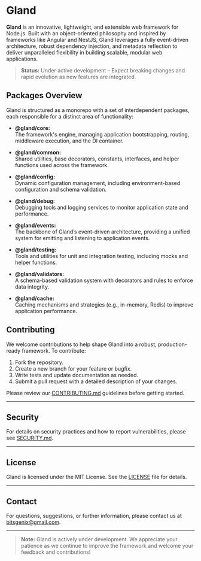 # Gland

**Gland** is an innovative, lightweight, and extensible web framework for Node.js. Built with an object-oriented philosophy and inspired by frameworks like Angular and NestJS, Gland leverages a fully event-driven architecture, robust dependency injection, and metadata reflection to deliver unparalleled flexibility in building scalable, modular web applications.

> **Status:** Under active development – Expect breaking changes and rapid evolution as new features are integrated.

## Packages Overview

Gland is structured as a monorepo with a set of interdependent packages, each responsible for a distinct area of functionality:

- **@gland/core:**  
  The framework's engine, managing application bootstrapping, routing, middleware execution, and the DI container.

- **@gland/common:**  
  Shared utilities, base decorators, constants, interfaces, and helper functions used across the framework.

- **@gland/config:**  
  Dynamic configuration management, including environment-based configuration and schema validation.

- **@gland/debug:**  
  Debugging tools and logging services to monitor application state and performance.

- **@gland/events:**  
  The backbone of Gland’s event-driven architecture, providing a unified system for emitting and listening to application events.

- **@gland/testing:**  
  Tools and utilities for unit and integration testing, including mocks and helper functions.

- **@gland/validators:**  
  A schema-based validation system with decorators and rules to enforce data integrity.

- **@gland/cache:**  
  Caching mechanisms and strategies (e.g., in-memory, Redis) to improve application performance.

## Contributing

We welcome contributions to help shape Gland into a robust, production-ready framework. To contribute:

1. Fork the repository.
2. Create a new branch for your feature or bugfix.
3. Write tests and update documentation as needed.
4. Submit a pull request with a detailed description of your changes.

Please review our [CONTRIBUTING.md](docs/CONTRIBUTING.md) guidelines before getting started.

---

## Security

For details on security practices and how to report vulnerabilities, please see [SECURITY.md](docs/SECURITY.md).

---

## License

Gland is licensed under the MIT License. See the [LICENSE](LICENSE) file for details.

---

## Contact

For questions, suggestions, or further information, please contact us at [bitsgenix@gmail.com](mailto:bitsgenix@gmail.com).

---

> **Note:** Gland is actively under development. We appreciate your patience as we continue to improve the framework and welcome your feedback and contributions!
